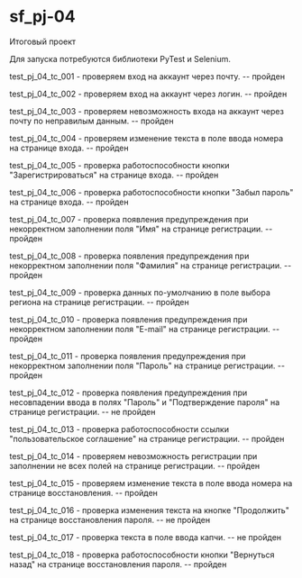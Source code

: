 # sf_pj-04
Итоговый проект

Для запуска потребуются библиотеки PyTest и Selenium.



test_pj_04_tc_001 - проверяем вход на аккаунт через почту.
-- пройден

test_pj_04_tc_002 - проверяем вход на аккаунт через логин.
-- пройден

test_pj_04_tc_003 - проверяем невозможность входа на аккаунт через почту по неправилым данным.
-- пройден

test_pj_04_tc_004 - проверяем изменение текста в поле ввода номера на странице входа.
-- пройден

test_pj_04_tc_005 - проверка работоспособности кнопки "Зарегистрироваться" на странице входа.
-- пройден

test_pj_04_tc_006 - проверка работоспособности кнопки "Забыл пароль" на странице входа.
-- пройден

test_pj_04_tc_007 - проверка появления предупреждения при некорректном заполнении поля "Имя" на странице регистрации.
-- пройден

test_pj_04_tc_008 - проверка появления предупреждения при некорректном заполнении поля "Фамилия" на странице регистрации.
-- пройден

test_pj_04_tc_009 - проверка данных по-умолчанию в поле выбора региона на странице регистрации.
-- пройден

test_pj_04_tc_010 - проверка появления предупреждения при некорректном заполнении поля "E-mail" на странице регистрации.
-- пройден

test_pj_04_tc_011 - проверка появления предупреждения при некорректном заполнении поля "Пароль" на странице регистрации.
-- пройден

test_pj_04_tc_012 - проверка появления предупреждения при несовпадении ввода в полях "Пароль" и "Подтверждение пароля" на странице регистрации.
-- не пройден

test_pj_04_tc_013 - проверка работоспособности ссылки "пользовательское соглашение" на странице регистрации.
-- пройден

test_pj_04_tc_014 - проверяем невозможность регистрации при заполнении не всех полей на странице регистрации.
-- пройден

test_pj_04_tc_015 - проверяем изменение текста в поле ввода номера на странице восстановления.
-- пройден

test_pj_04_tc_016 - проверка изменения текста на кнопке "Продолжить" на странице восстановления пароля.
-- не пройден

test_pj_04_tc_017 - проверка текста в поле ввода капчи.
-- не пройден

test_pj_04_tc_018 - проверка работоспособности кнопки "Вернуться назад" на странице восстановления пароля.
-- пройден
